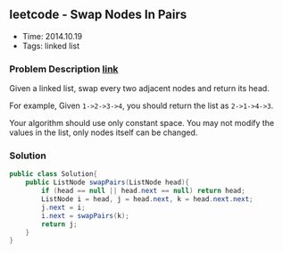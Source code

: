 ## leetcode - Swap Nodes In Pairs
- Time: 2014.10.19
- Tags: linked list

### Problem Description [link][1]
Given a linked list, swap every two adjacent nodes and return its head.

For example,
Given `1->2->3->4`, you should return the list as `2->1->4->3`.

Your algorithm should use only constant space. You may not modify the values in the list, only nodes itself can be changed.

### Solution
```java
public class Solution{
    public ListNode swapPairs(ListNode head){
        if (head == null || head.next == null) return head;
        ListNode i = head, j = head.next, k = head.next.next;
        j.next = i;
        i.next = swapPairs(k);
        return j;
    }
}
```

[1]: https://oj.leetcode.com/problems/swap-nodes-in-pairs/ "swap-nodes-in-pairs"

